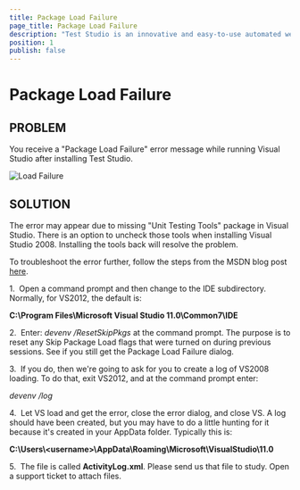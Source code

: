 ```yaml
---
title: Package Load Failure
page_title: Package Load Failure
description: "Test Studio is an innovative and easy-to-use automated web, WPF and load testing solution. Test Studio tests support essential technologies like ASP.NET AJAX, Silverlight, PHP and MVC. HTML5, Testing framework, functional testing, performance testing, load testing, exploratory testing, manual testing."
position: 1
publish: false
---
```

# Package Load Failure

## PROBLEM

You receive a "Package Load Failure" error message while running Visual Studio after installing Test Studio. 

![Load Failure][1]

## SOLUTION

The error may appear due to missing "Unit Testing Tools" package in Visual Studio. There is an option to uncheck those tools when installing Visual Studio 2008. Installing the tools back will resolve the problem. 

To troubleshoot the error further, follow the steps from the MSDN blog post <a href="http://blogs.msdn.com/dr._ex/archive/2006/12/14/debugging-package-load-failures.aspx" target="_blank">here</a>.

1.&nbsp; Open a command prompt and then change to the IDE subdirectory. Normally, for VS2012, the default is:

  **C:\Program Files\Microsoft Visual Studio 11.0\Common7\IDE**

2.&nbsp; Enter: *devenv /ResetSkipPkgs* at the command prompt. The purpose is to reset any Skip Package Load flags that were turned on during previous sessions. See if you still get the Package Load Failure dialog.

3.&nbsp; If you do, then we're going to ask for you to create a log of VS2008 loading. To do that, exit VS2012, and at the command prompt enter:

  *devenv /log*

4.&nbsp; Let VS load and get the error, close the error dialog, and close VS. A log should have been created, but you may have to do a little hunting for it because it's created in your AppData folder. Typically this is:

  **C:\Users\\\<username>\AppData\Roaming\Microsoft\VisualStudio\11.0**

5.&nbsp; The file is called **ActivityLog.xml**. Please send us that file to study. Open a support ticket to attach files.

[1]: /img/troubleshooting-guide/cannot-launch-test-studio-tg/package-load-failure/fig1.png